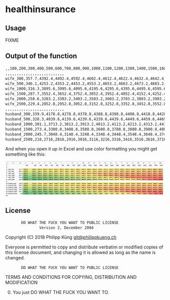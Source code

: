 # healthinsurance

## Usage

FIXME

## Output of the function

```csv
,,100,200,300,400,500,600,700,800,900,1000,1100,1200,1300,1400,1500,1600,1700,1800,1900,2000,2100,2200,2300,2400,2500
,,,,,,,,,,,,,,,,,,,,,,,,,,
wife_300,357.7,4392.4,4492.4,4592.4,4602.4,4612.4,4622.4,4632.4,4642.4,4652.4,4662.4,4672.4,4682.4,4692.4,4702.4,4712.4,4722.4,4732.4,4742.4,4752.4,4762.4,4772.4,4782.4,4792.4,4802.4,4812.4
wife_500,346.1,4253.2,4353.2,4453.2,4553.2,4653.2,4663.2,4673.2,4683.2,4693.2,4703.2,4713.2,4723.2,4733.2,4743.2,4753.2,4763.2,4773.2,4783.2,4793.2,4803.2,4813.2,4823.2,4833.2,4843.2,4853.2
wife_1000,316.3,3895.6,3995.6,4095.6,4195.6,4295.6,4395.6,4495.6,4595.6,4695.6,4795.6,4805.6,4815.6,4825.6,4835.6,4845.6,4855.6,4865.6,4875.6,4885.6,4895.6,4905.6,4915.6,4925.6,4935.6,4945.6
wife_1500,287.7,3552.4,3652.4,3752.4,3852.4,3952.4,4052.4,4152.4,4252.4,4352.4,4452.4,4552.4,4652.4,4752.4,4852.4,4952.4,4962.4,4972.4,4982.4,4992.4,5002.4,5012.4,5022.4,5032.4,5042.4,5052.4
wife_2000,258.6,3203.2,3303.2,3403.2,3503.2,3603.2,3703.2,3803.2,3903.2,4003.2,4103.2,4203.2,4303.2,4403.2,4503.2,4603.2,4703.2,4803.2,4903.2,5003.2,5103.2,5113.2,5123.2,5133.2,5143.2,5153.2
wife_2500,229.4,2852.8,2952.8,3052.8,3152.8,3252.8,3352.8,3452.8,3552.8,3652.8,3752.8,3852.8,3952.8,4052.8,4152.8,4252.8,4352.8,4452.8,4552.8,4652.8,4752.8,4852.8,4952.8,5052.8,5152.8,5252.8
,,,,,,,,,,,,,,,,,,,,,,,,,,
husband_300,339.9,4178.8,4278.8,4378.8,4388.8,4398.8,4408.8,4418.8,4428.8,4438.8,4448.8,4458.8,4468.8,4478.8,4488.8,4498.8,4508.8,4518.8,4528.8,4538.8,4548.8,4558.8,4568.8,4578.8,4588.8,4598.8
husband_500,328.3,4039.6,4139.6,4239.6,4339.6,4439.6,4449.6,4459.6,4469.6,4479.6,4489.6,4499.6,4509.6,4519.6,4529.6,4539.6,4549.6,4559.6,4569.6,4579.6,4589.6,4599.6,4609.6,4619.6,4629.6,4639.6
husband_1000,301.1,3713.2,3813.2,3913.2,4013.2,4113.2,4213.2,4313.2,4413.2,4513.2,4613.2,4623.2,4633.2,4643.2,4653.2,4663.2,4673.2,4683.2,4693.2,4703.2,4713.2,4723.2,4733.2,4743.2,4753.2,4763.2
husband_1500,273.4,3380.8,3480.8,3580.8,3680.8,3780.8,3880.8,3980.8,4080.8,4180.8,4280.8,4380.8,4480.8,4580.8,4680.8,4780.8,4790.8,4800.8,4810.8,4820.8,4830.8,4840.8,4850.8,4860.8,4870.8,4880.8
husband_2000,245.7,3048.4,3148.4,3248.4,3348.4,3448.4,3548.4,3648.4,3748.4,3848.4,3948.4,4048.4,4148.4,4248.4,4348.4,4448.4,4548.4,4648.4,4748.4,4848.4,4948.4,4958.4,4968.4,4978.4,4988.4,4998.4
husband_2500,218,2716,2816,2916,3016,3116,3216,3316,3416,3516,3616,3716,3816,3916,4016,4116,4216,4316,4416,4516,4616,4716,4816,4916,5016,5116
```


And when you open it up in Excel and use color formatting you might get something like this:

![screenshot of numbers with conditional formatting applied](doc/cost_per_case.png)

## License

           DO WHAT THE FUCK YOU WANT TO PUBLIC LICENSE
                   Version 2, December 2004
 
Copyright (C) 2018 Philipp Küng <git@philippkueng.ch>

Everyone is permitted to copy and distribute verbatim or modified
copies of this license document, and changing it is allowed as long
as the name is changed.
 
           DO WHAT THE FUCK YOU WANT TO PUBLIC LICENSE
  TERMS AND CONDITIONS FOR COPYING, DISTRIBUTION AND MODIFICATION

 0. You just DO WHAT THE FUCK YOU WANT TO.

